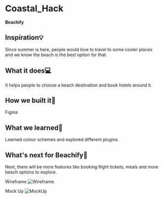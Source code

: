 # Coastal_Hack

**Beachify**

## Inspiration💡
Since summer is here, people would love to travel to some cooler places and we know the beach is the best option for that. 
## What it does💻
It helps people to choose a beach destination and book hotels around it.
## How we built it🎨
Figma
## What we learned📕
Learned colour schemes and explored different plugins.
## What's next for Beachify🌊
Next, there will be more features like booking flight tickets, meals and more beach options to explore.

Wireframe
![Wireframe](https://user-images.githubusercontent.com/40429566/173224406-aa395e67-e258-4564-8c39-c11f09d86bc8.png)

Mock Up
![MockUp](https://user-images.githubusercontent.com/40429566/173224443-e5d0d3d3-2abd-4540-a330-1757cb47bc56.png)

